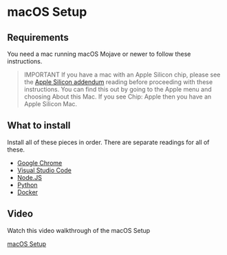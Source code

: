 # macOS Setup

## Requirements

You need a mac running macOS Mojave or newer to follow these instructions.

> IMPORTANT If you have a mac with an Apple Silicon chip, please see the [Apple Silicon addendum] reading before proceeding with these instructions. You can find this 
> out by going to the Apple menu and choosing About this Mac.  If you see
> Chip: Apple then you have an Apple Silicon Mac.

## What to install

Install all of these pieces in order. There are separate readings for all of these.

* [Google Chrome](google-chrome-setup.md)
* [Visual Studio Code](visual-studio-code-setup.md)
* [Node.JS](nodejs-setup.md)
* [Python](python-setup.md)
* [Docker](docker-setup.md)

[Apple Silicon addendum]:apple-silicon-mac-addendum.md

## Video

Watch this video walkthrough of the macOS Setup

[macOS Setup](https://vimeo.com/489722391/d51ab2cd69)